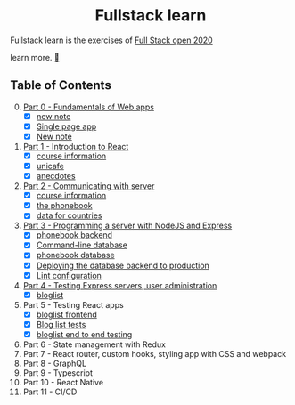 # <center>Fullstack learn</center>
Fullstack learn is the exercises of [Full Stack open 2020](https://fullstackopen.com/en/)

learn more. [📖](https://fullstackopen.com/en/about) 


## Table of Contents
0. [Part 0 - Fundamentals of Web apps](./part0)  
   - [x] [new note](./part0/new-note.md)
   - [x] [Single page app](./part0/single-page-app.md)
   - [x] [New note](./part0/new-note-spa.md) 
1. [Part 1 - Introduction to React](./part1)
   - [x] [course information](./part1/course-info)
   - [x] [unicafe](./part1/unicafe)
   - [x] [anecdotes](./part1/anecdotes)
2. [Part 2 - Communicating with server](./part2)
   - [x] [course information](./part2/course-info)
   - [x] [the phonebook](./part2/phonebook)
   - [x] [data for countries](./part2/data-for-countries)
3. [Part 3 - Programming a server with NodeJS and Express](./part3)
   - [x] [phonebook backend](./part3/phonebook-backend)
   - [x] [Command-line database](./part3/phonebook-backend/mongo.js) 
   - [x] [phonebook database](./part3/phonebook-backend) 
   - [x] [Deploying the database backend to production](./part3/phonebook-backend) 
   - [x] [Lint configuration](./part3/phonebook-backend) 
4. [Part 4 - Testing Express servers, user administration](./part4)
   - [x] [bloglist](./part4/blog-list)
5. Part 5 - Testing React apps
   - [x] [bloglist frontend](./part5/bloglist-frontend)
   - [x] [Blog list tests](./part5/bloglist-frontend)
   - [x] [bloglist end to end testing](./part5)
6. Part 6 - State management with Redux
7. Part 7 - React router, custom hooks, styling app with CSS and webpack
8. Part 8 - GraphQL
9.  Part 9 - Typescript
10. Part 10 - React Native
11. Part 11 - CI/CD